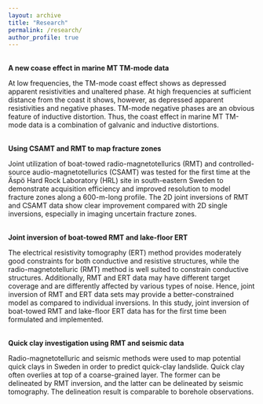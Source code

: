```yaml
---
layout: archive
title: "Research" 
permalink: /research/ 
author_profile: true
---
```


<br>
<b>A new coase effect in marine MT TM-mode data</b> <br>

At low frequencies, the TM-mode coast effect shows as depressed apparent resistivities and unaltered phase. At high frequencies at sufficient distance from the coast it shows, however, as depressed apparent resistivities and negative phases. TM-mode negative phases are an obvious feature of inductive distortion. Thus, the coast effect in marine MT TM-mode data is a combination of galvanic and inductive distortions. 

<br>
<b>Using CSAMT and RMT to map fracture zones</b> <br>

Joint utilization of boat-towed radio-magnetotellurics (RMT) and controlled-source audio-magnetotellurics (CSAMT) was tested for the first time at the Äspö Hard Rock Laboratory (HRL) site in south-eastern Sweden to demonstrate acquisition efficiency and improved resolution to model fracture zones along a 600-m-long profile. The 2D joint inversions of RMT and CSAMT data show clear improvement compared with 2D single inversions, especially in imaging uncertain fracture zones.

<br>
<b>Joint inversion of boat-towed RMT and lake-floor ERT</b> <br>

The electrical resistivity tomography (ERT) method provides moderately good constraints for both conductive and resistive structures, while the radio-magnetotelluric (RMT) method is well suited to constrain conductive structures. Additionally, RMT and ERT data may have different target coverage and are differently affected by various types of noise. Hence, joint inversion of RMT and ERT data sets may provide a better-constrained model as compared to individual inversions. In this study, joint inversion of boat-towed RMT and lake-floor ERT data has for the first time been formulated and implemented.

<br>
<b>Quick clay investigation using RMT and seismic data</b> <br>

Radio-magnetotelluric and seismic methods were used to map potential quick clays in Sweden in order to predict quick-clay landslide. Quick clay often overlies at top of a coarse-grained layer. The former can be delineated by RMT inversion, and the latter can be delineated by seismic tomography. The delineation result is comparable to borehole observations.
